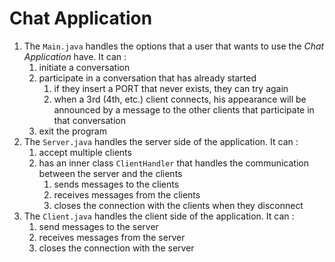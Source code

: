 # Chat Application

1. The ``Main.java`` handles the options that a user that wants to use the *Chat Application* have. It can :
   1. initiate a conversation
   2. participate in a conversation that has already started
      1. if they insert a PORT that never exists, they can try again
      2. when a 3rd (4th, etc.) client connects, his appearance will be announced by a message to the other clients that participate in that conversation
   3. exit the program
2. The ``Server.java`` handles the server side of the application. It can :
   1. accept multiple clients
   2. has an inner class ``ClientHandler`` that handles the communication between the server and the clients
      1. sends messages to the clients
      2. receives messages from the clients
      3. closes the connection with the clients when they disconnect
3. The ``Client.java`` handles the client side of the application. It can :
    1. send messages to the server
    2. receives messages from the server
    3. closes the connection with the server
